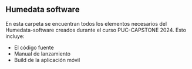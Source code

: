 ## Humedata software

En esta carpeta se encuentran todos los elementos necesarios del Humedata-software creados durante el curso PUC-CAPSTONE 2024. Esto incluye:

* El código fuente
* Manual de lanzamiento
* Build de la aplicación móvil
